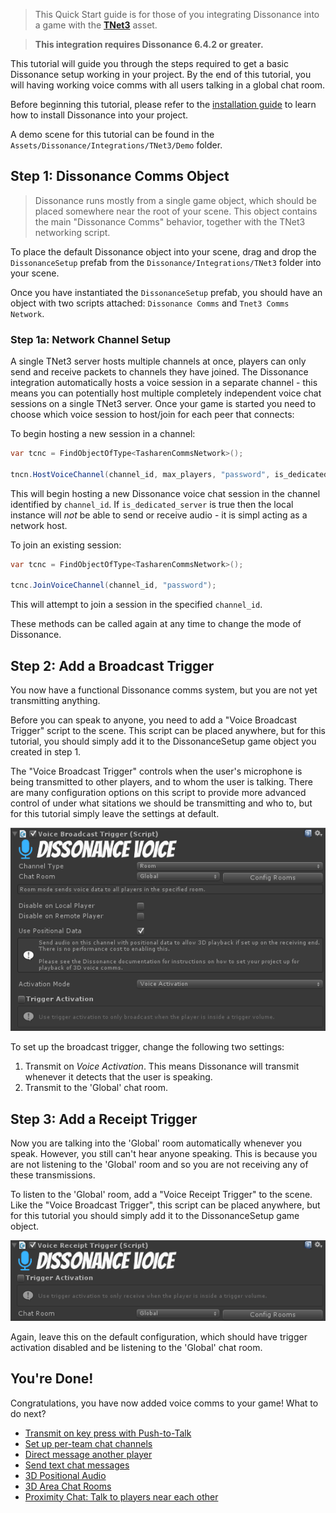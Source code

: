> This Quick Start guide is for those of you integrating Dissonance into a game with the **[TNet3](https://assetstore.unity.com/packages/tools/network/networking-and-serialization-tools-tnet-3-56798?aid=1100lJDF)** asset.

> **This integration requires Dissonance 6.4.2 or greater.**

This tutorial will guide you through the steps required to get a basic Dissonance setup working in your project. By the end of this tutorial, you will having working voice comms with all users talking in a global chat room.

Before beginning this tutorial, please refer to the [installation guide](Getting-Started.md) to learn how to install Dissonance into your project.

A demo scene for this tutorial can be found in the `Assets/Dissonance/Integrations/TNet3/Demo` folder.

## Step 1: Dissonance Comms Object

> Dissonance runs mostly from a single game object, which should be placed somewhere near the root of your scene. This object contains the main "Dissonance Comms" behavior, together with the TNet3 networking script.

To place the default Dissonance object into your scene, drag and drop the `DissonanceSetup` prefab from the `Dissonance/Integrations/TNet3` folder into your scene.

Once you have instantiated the `DissonanceSetup` prefab, you should have an object with two scripts attached: `Dissonance Comms` and `Tnet3 Comms Network`.

### Step 1a: Network Channel Setup

A single TNet3 server hosts multiple channels at once, players can only send and receive packets to channels they have joined. The Dissonance integration automatically hosts a voice session in a separate channel - this means you can potentially host multiple completely independent voice chat sessions on a single TNet3 server. Once your game is started you need to choose which voice session to host/join for each peer that connects:

To begin hosting a new session in a channel:

```csharp
var tcnc = FindObjectOfType<TasharenCommsNetwork>();

tncn.HostVoiceChannel(channel_id, max_players, "password", is_dedicated_server);
```

This will begin hosting a new Dissonance voice chat session in the channel identified by `channel_id`. If `is_dedicated_server` is true then the local instance will _not_ be able to send or receive audio - it is simpl acting as a network host.

To join an existing session:

```csharp
var tcnc = FindObjectOfType<TasharenCommsNetwork>();

tcnc.JoinVoiceChannel(channel_id, "password");
```

This will attempt to join a session in the specified `channel_id`.

These methods can be called again at any time to change the mode of Dissonance.

## Step 2: Add a Broadcast Trigger

You now have a functional Dissonance comms system, but you are not yet transmitting anything.

Before you can speak to anyone, you need to add a "Voice Broadcast Trigger" script to the scene. This script can be placed anywhere, but for this tutorial, you should simply add it to the DissonanceSetup game object you created in step 1.

The "Voice Broadcast Trigger" controls when the user's microphone is being transmitted to other players, and to whom the user is talking. There are many configuration options on this script to provide more advanced control of under what sitations we should be transmitting and who to, but for this tutorial simply leave the settings at default.

![Broadcast Trigger Configuration](../images/VoiceBroadcastTrigger_Default.png)

To set up the broadcast trigger, change the following two settings:
1. Transmit on *Voice Activation*. This means Dissonance will transmit whenever it detects that the user is speaking.
2. Transmit to the 'Global' chat room.

## Step 3: Add a Receipt Trigger

Now you are talking into the 'Global' room automatically whenever you speak. However, you still can't hear anyone speaking. This is because you are not listening to the 'Global' room and so you are not receiving any of these transmissions.

To listen to the 'Global' room, add a "Voice Receipt Trigger" to the scene. Like the "Voice Broadcast Trigger", this script can be placed anywhere, but for this tutorial you should simply add it to the DissonanceSetup game object.

![Receipt Trigger Configuration](../images/VoiceReceiptTrigger_Default.png)

Again, leave this on the default configuration, which should have trigger activation disabled and be listening to the 'Global' chat room.

## You're Done!

Congratulations, you have now added voice comms to your game! What to do next?

* [Transmit on key press with Push-to-Talk](../Tutorials/Push-to-Talk.md)
* [Set up per-team chat channels](../Tutorials/Team-Chat-Rooms.md)
* [Direct message another player](../Tutorials/Direct-Player-Transmit.md)
* [Send text chat messages](../Tutorials/Text-Chat.md)
* [3D Positional Audio](../Tutorials/Position-Tracking.md)
* [3D Area Chat Rooms](../Tutorials/Collider-Chat-Room.md)
* [Proximity Chat: Talk to players near each other](../Tutorials/Proximity-Chat.md)